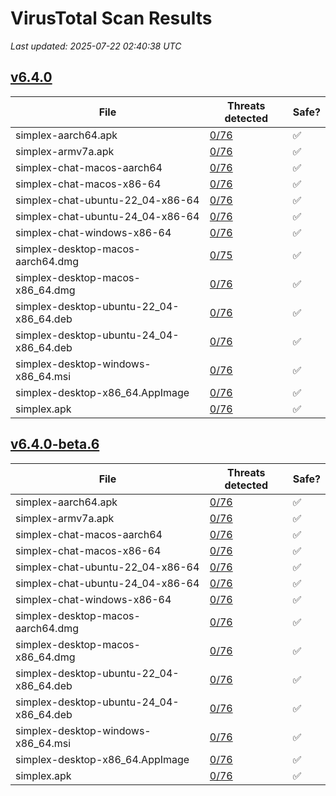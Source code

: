 # VirusTotal Scan Results
_Last updated: 2025-07-22 02:40:38 UTC_

## [v6.4.0](https://github.com/simplex-chat/simplex-chat/releases/tag/v6.4.0)
| File | Threats detected | Safe? |
| ---- | ---------------- | ----- |
| simplex-aarch64.apk | [0/76](https://www.virustotal.com/gui/file/12aa73e9cfb46d141c4cecfaf9018e595d7500dfe33be1f8f6105a5fc3f8f631) | ✅ |
| simplex-armv7a.apk | [0/76](https://www.virustotal.com/gui/file/a3d4de06a6272e61ebe2b22dcedf8efd4c1347e196f92e75fb257894a58e9dbe) | ✅ |
| simplex-chat-macos-aarch64 | [0/76](https://www.virustotal.com/gui/file/44932fb0344ccb9a85344d57a32f6643d47dcbacea721a286f4cf04ff14e0a62) | ✅ |
| simplex-chat-macos-x86-64 | [0/76](https://www.virustotal.com/gui/file/3d3c054967607766f5592765b03911e389c106bc0c68dbf9276c52ccd4e25ee2) | ✅ |
| simplex-chat-ubuntu-22_04-x86-64 | [0/76](https://www.virustotal.com/gui/file/60e5dcce703f5ac506c26e4b6abae60740fbddc96924f006b22f1609bdcd30f8) | ✅ |
| simplex-chat-ubuntu-24_04-x86-64 | [0/76](https://www.virustotal.com/gui/file/d0214e5a98d3269cd67c00efc07389bdec9a08e419ca8eb2a622567966230fbb) | ✅ |
| simplex-chat-windows-x86-64 | [0/76](https://www.virustotal.com/gui/file/f42f5a84c4d43932d57dd727159f7ac06cc13f1009364b6891970de47563c60d) | ✅ |
| simplex-desktop-macos-aarch64.dmg | [0/75](https://www.virustotal.com/gui/file/6748eb1bef718b240a9bf9997d7e488bb7c52eee47472daca4ff7aec7bf53678) | ✅ |
| simplex-desktop-macos-x86_64.dmg | [0/76](https://www.virustotal.com/gui/file/a661186b723e406c6d3d2e72f70dc90559ff6f53a5b5a598521376e0c750aaf0) | ✅ |
| simplex-desktop-ubuntu-22_04-x86_64.deb | [0/76](https://www.virustotal.com/gui/file/e099e3b9a231d3af51a6eb3cb016ea661f1214be257b95e62844e7038cd8cf99) | ✅ |
| simplex-desktop-ubuntu-24_04-x86_64.deb | [0/76](https://www.virustotal.com/gui/file/7932d994aa5ebdbcc5a0357a5f9f6042b4290867ddc130317c0b3d29de3aa8a5) | ✅ |
| simplex-desktop-windows-x86_64.msi | [0/76](https://www.virustotal.com/gui/file/4376a151e5c16aa5bb38ac549854aed8789e2b300c8b0e656d0cc7366d402fac) | ✅ |
| simplex-desktop-x86_64.AppImage | [0/76](https://www.virustotal.com/gui/file/0f13aad298a65f1bd70e2eb91ebca9ec5bfef8ce9af95d6a6320d248482db50b) | ✅ |
| simplex.apk | [0/76](https://www.virustotal.com/gui/file/12aa73e9cfb46d141c4cecfaf9018e595d7500dfe33be1f8f6105a5fc3f8f631) | ✅ |

## [v6.4.0-beta.6](https://github.com/simplex-chat/simplex-chat/releases/tag/v6.4.0-beta.6)
| File | Threats detected | Safe? |
| ---- | ---------------- | ----- |
| simplex-aarch64.apk | [0/76](https://www.virustotal.com/gui/file/f8b6c3a6cb87d7482e45555572354b81edd478380903f0bb4aa199930366052f) | ✅ |
| simplex-armv7a.apk | [0/76](https://www.virustotal.com/gui/file/643c5d59df64bc1a15f36701f568a511043c7e824226a44c401cfa405207d20f) | ✅ |
| simplex-chat-macos-aarch64 | [0/76](https://www.virustotal.com/gui/file/153dc7984e37f828ad50995b308a4c534e2a126367bafb200c5eaa55252be28a) | ✅ |
| simplex-chat-macos-x86-64 | [0/76](https://www.virustotal.com/gui/file/6a7854add4cd021cb38b4e961e7705b1a801c44aa9db55f7fb80bdeee9dcf5bb) | ✅ |
| simplex-chat-ubuntu-22_04-x86-64 | [0/76](https://www.virustotal.com/gui/file/90dd89d72f1d4e3029d6634ab4dd36c5dab2a69a7c257f8c68ec16dd44b36bef) | ✅ |
| simplex-chat-ubuntu-24_04-x86-64 | [0/76](https://www.virustotal.com/gui/file/158e6ce6f86b1e983715e6d1d6b08780fc35967d479571a1af8e98b52c5f2ebd) | ✅ |
| simplex-chat-windows-x86-64 | [0/76](https://www.virustotal.com/gui/file/7d2ac19b61779ef400644ae103773aef30a1bf65d99469e7bace1ceb3d2b0f9c) | ✅ |
| simplex-desktop-macos-aarch64.dmg | [0/76](https://www.virustotal.com/gui/file/1ea553f7e799a047e84ece2b530a3c6cd8a46be3a38b2bcf140a5a3fa8a1a5f6) | ✅ |
| simplex-desktop-macos-x86_64.dmg | [0/76](https://www.virustotal.com/gui/file/7aa818a2697185d6f38e225ef15d7dc039388c9fa37b274b755b6bb2ad078af9) | ✅ |
| simplex-desktop-ubuntu-22_04-x86_64.deb | [0/76](https://www.virustotal.com/gui/file/6847f2be808aed74c32b7df7ef9623bbe4fb9844c003e134805d66eb94d13129) | ✅ |
| simplex-desktop-ubuntu-24_04-x86_64.deb | [0/76](https://www.virustotal.com/gui/file/1a3268d5404f09f39d4bf921011d3015ba0f1480875b323af0119b561e65d974) | ✅ |
| simplex-desktop-windows-x86_64.msi | [0/76](https://www.virustotal.com/gui/file/715fac8e68cca2172db62be3bfd94d86f2fbf8a9e808aaa42442642a9f4035e5) | ✅ |
| simplex-desktop-x86_64.AppImage | [0/76](https://www.virustotal.com/gui/file/cfc5cd6b40178bb8127d04e72608a4512359a8c49be691cdd3f0becd3e545272) | ✅ |
| simplex.apk | [0/76](https://www.virustotal.com/gui/file/f8b6c3a6cb87d7482e45555572354b81edd478380903f0bb4aa199930366052f) | ✅ |
